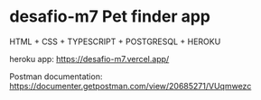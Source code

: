 # desafio-m7 Pet finder app
HTML + CSS + TYPESCRIPT + POSTGRESQL + HEROKU

heroku app: https://desafio-m7.vercel.app/

Postman documentation: https://documenter.getpostman.com/view/20685271/VUqmwezc 
